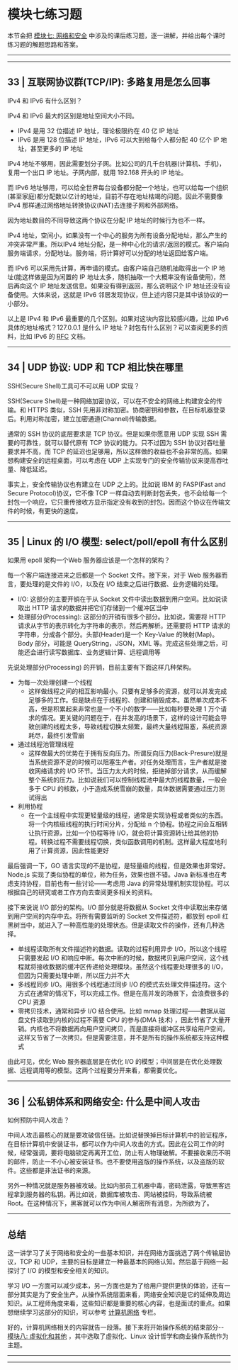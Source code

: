 # 模块七练习题

本节会把 [模块七: 网络和安全](../../notes/module_7) 中涉及的课后练习题，逐一讲解，并给出每个课时练习题的解题思路和答案。

---
---

## 33 | 互联网协议群(TCP/IP): 多路复用是怎么回事

IPv4 和 IPv6 有什么区别？

IPv4 和 IPv6 最大的区别是地址空间大小不同。

* IPv4 是用 32 位描述 IP 地址，理论极限约在 40 亿 IP 地址
* IPv6 是用 128 位描述 IP 地址，IPv6 可以大到给每个人都分配 40 亿个 IP 地址，甚至更多的 IP 地址

IPv4 地址不够用，因此需要划分子网。比如公司的几千台机器(计算机、手机)，复用一个出口 IP 地址。子网内部，就用 192.168 开头的 IP 地址。

而 IPv6 地址够用，可以给全世界每台设备都分配一个地址，也可以给每一个组织(甚至家庭)都分配数以亿计的地址，目前不存在地址枯竭的问题。因此不需要像 IPv4 那样通过网络地址转换协议(NAT)去连接子网和外部网络。

因为地址数目的不同导致这两个协议在分配 IP 地址的时候行为也不一样。

IPv4 地址，空间小，如果没有一个中心的服务为所有设备分配地址，那么产生的冲突非常严重。所以IPv4 地址分配，是一种中心化的请求/返回的模式。客户端向服务端请求，分配地址。服务端，将计算好可以分配的地址返回给客户端。

而 IPv6 可以采用先计算，再申请的模式。由客户端自己随机抽取得出一个 IP 地址(能这样做是因为闲置的 IP 地址太多，随机抽取一个大概率没有设备使用)，然后再向这个 IP 地址发送信息。如果没有得到返回，那么说明这个 IP
地址还没有设备使用。大体来说，这就是 IPv6 邻居发现协议，但上述内容只是其中该协议的一小部分。

以上是 IPv4 和 IPv6 最重要的几个区别。如果对这块内容比较感兴趣，比如 IPv6 具体的地址格式？127.0.0.1 是什么 IP 地址？封包有什么区别？可以查阅更多的资料，比如 IPv6
的 [RFC](https://datatracker.ietf.org/doc/html/rfc2460) 文档。

---

## 34 | UDP 协议: UDP 和 TCP 相比快在哪里

SSH(Secure Shell)工具可不可以用 UDP 实现？

SSH(Secure Shell)是一种网络加密协议，可以在不安全的网络上构建安全的传输。和 HTTPS 类似，SSH 先用非对称加密。协商密钥和参数，在目标机器登录后。利用对称加密，建立加密通道(Channel)传输数据。

通常的 SSH 协议的底层要求是 TCP 协议。但是如果你愿意用 UDP 实现 SSH 需要的可靠性，就可以替代原有 TCP 协议的能力。只不过因为 SSH 协议对吞吐量要求并不高，而 TCP
的延迟也足够用，所以这样做的收益也不会非常的高。如果想构建安全的远程桌面，可以考虑在 UDP 上实现专门的安全传输协议来提高吞吐量、降低延迟。

事实上，安全传输协议也有建立在 UDP 之上的。比如说 IBM 的 FASP(Fast and Secure Protocol)协议，它不像 TCP
一样自动去判断封包丢失，也不会给每一个封包一个响应，它只重传接收方显示指定没有收到的封包。因而这个协议在传输文件的时候，有更快的速度。

---

## 35 | Linux 的 I/O 模型: select/poll/epoll 有什么区别

如果用 epoll 架构一个Web 服务器应该是一个怎样的架构？

每一个客户端连接进来之后都是一个 Socket 文件。接下来，对于 Web 服务器而言，要处理的是文件的 I/O，以及在 I/O 结束之后进行数据、业务逻辑的处理。

* I/O: 这部分的主要开销在于从 Socket 文件中读出数据到用户空间。比如说读取出 HTTP 请求的数据并把它们存储到一个缓冲区当中
* 处理部分(Processing): 这部分的开销有很多个部分。比如说，需要将 HTTP 请求从字节的表示转化为字符串的表示，然后再解析。还需要将 HTTP 请求的字符串，分成各个部分。头部(Header)是一个 Key-Value
  的映射(Map)。Body 部分，可能是 QueryString，JSON，XML 等。完成这些处理之后，可能还会进行读写数据库、业务逻辑计算、远程调用等

先说处理部分(Processing) 的开销，目前主要有下面这样几种架构。

* 为每一次处理创建一个线程
    * 这样做线程之间的相互影响最小。只要有足够多的资源，就可以并发完成足够多的工作。但是缺点在于线程的、创建和销毁成本。虽然单次成本不高，但是积累起来非常也是一个不小的数字——比如每秒要处理 1
      万个请求的情况。更关键的问题在于，在并发高的场景下，这样的设计可能会导致创建的线程太多，导致线程切换太频繁，最终大量线程阻塞，系统资源耗尽，最终引发雪崩
* 通过线程池管理线程
    * 这样做最大的优势在于拥有反向压力。所谓反向压力(Back-Presure)就是当系统资源不足的时候可以阻塞生产者。对任务处理而言，生产者就是接收网络请求的 I/O
      环节。当压力太大的时候，拒绝掉部分请求，从而缓解整个系统的压力。比如说我们可以控制线程池中最大的线程数量，一般会多于 CPU 的核数，小于造成系统雪崩的数量，具体数据需要通过压力测试得出
* 利用协程
    * 在一个主线程中实现更轻量级的线程，通常是实现协程或者类似的东西。将一个内核级线程的执行时间分片，分配给 n 个协程。协程之间会互相转让执行资源，比如一个协程等待
      I/O，就会将计算资源转让给其他的协程。转换过程不需要线程切换，类似函数调用的机制。这样最大程度地利用了计算资源，因此性能更好

最后强调一下，GO 语言实现的不是协程，是轻量级的线程，但是效果也非常好。Node.js 实现了类似协程的单位，称为任务，效果也很不错。Java 新标准也在考虑支持协程，目前也有一些讨论——考虑用 Java
的异常处理机制实现协程。可以根据自己的研究或者工作方向去查阅更多相关的资料。

接下来说说 I/O 部分的架构。I/O 部分就是将数据从 Socket 文件中读取出来存储到用户空间的内存中去。将所有需要监听的 Socket 文件描述符，都放到 epoll
红黑树当中，就进入了一种高性能的处理状态。但是读取文件的操作，还有几种选择。

* 单线程读取所有文件描述符的数据。读取的过程利用异步 I/O，所以这个线程只需要发起 I/O 和响应中断。每次中断的时候，数据拷贝到用户空间，这个线程就将接收数据的缓冲区传递给处理模块。虽然这个线程要处理很多的
  I/O，但因为只需要处理中断，所以压力并不大
* 多线程同步 I/O。用很多个线程通过同步 I/O 的模式去处理文件描述符。这个方式在通常的情况下，可以完成工作。但是在高并发的场景下，会浪费很多的 CPU 资源
* 零拷贝技术，通常和异步 I/O 结合使用。比如 mmap 处理过程——数据从磁盘文件读取到内核的过程不需要 CPU 的参与(DMA 技术)
  ，因此节省了大量开销。内核也不将数据再向用户空间拷贝，而是直接将缓冲区共享给用户空间，这样又节省了一次拷贝。但是需要注意，并不是所有的操作系统都支持这种模式

由此可见，优化 Web 服务器底层是在优化 I/O 的模型；中间层是在优化处理数据、远程调用等的模型。这两个过程要分开来看，都需要优化。

---

## 36 | 公私钥体系和网络安全: 什么是中间人攻击

如何预防中间人攻击？

中间人攻击最核心的就是要攻破信任链。比如说替换掉目标计算机中的验证程序，在目标计算机中安装证书，都可以作为中间人攻击的方式。因此在公司工作的时候，经常强调，要将电脑锁定再离开工位，防止有人物理破解。不要接收来历不明的邮件，防止一不小心被安装证书。也不要使用盗版的操作系统，以及盗版的软件。这些都是非法证书的来源。

另外一种情况就是服务器被攻破。比如内部员工机器中毒，密码泄露，导致黑客远程拿到服务器的私钥。再比如说，数据库被攻击、网站被挂码，导致系统被 Root。在这种情况下，黑客就可以作为中间人解密所有消息，为所欲为了。

---

## 总结

这一讲学习了关于网络和安全的一些基本知识，并在网络方面挑选了两个传输层协议，TCP 和 UDP，主要的目标是建立一种最基本的网络认知。然后基于网络一起探讨了 I/O 的模型和安全相关的知识。

学习 I/O
一方面可以减少成本，另一方面也是为了给用户提供更快的体验，还有一部分其实是为了安全生产。从操作系统层面来看，网络安全知识是它的延伸及周边知识。从工程师角度来看，这些知识都是重要的核心内容，也是面试的重点。如果想继续学习这部分的知识，可以参考 [计算机网络](../../../CnNote/README.md)
专栏。

好的，计算机网络相关的内容就告一段落。接下来将开始操作系统的结束部分-- [模块八: 虚拟化和其他](../module_8) ，其中选取了虚拟化、Linux 设计哲学和商业操作系统作为主题。

---
---

